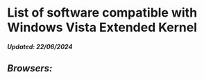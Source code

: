# List of software compatible with Windows Vista Extended Kernel

**_Updated: 22/06/2024_**

## _Browsers:_
